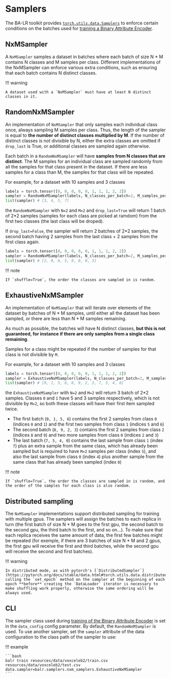 # Samplers

The BA-LR toolkit provides [`torch.utils.data.Samplers`](https://pytorch.org/docs/stable/data.html#torch.utils.data.Sampler) to enforce certain conditions on the batches used for [training a Binary Attribute Encoder](./trainer.md).

## NxMSampler

A `NxMSampler` samples a dataset in batches where each batch of size N * M contains N classes and M samples per class. Different implementations of the NxMSampler can enforce various extra conditions, such as ensuring that each batch contains N distinct classes.

!!! warning

    A dataset used with a `NxMSampler` must have at least N distinct classes in it.

## RandomNxMSampler

An implementation of `NxMSampler` that only samples each individual class once, always sampling M samples per class. Thus, the length of the sampler is equal to **the number of distinct classes multiplied by M**. If the number of distinct classes is not divisible by N, either the extra classes are omitted if `drop_last` is True, or additional classes are sampled again otherwise.

Each batch in a `RandomNxMSampler` will have **samples from N classes that are distinct**. The M samples for an individual class are sampled randomly from all the samples for that class present in the dataset. If there are less samples for a class than M, the samples for that class will be repeated.

For example, for a dataset with 10 samples and 3 classes

```python
labels = torch.tensor([0, 0, 0, 0, 0, 1, 1, 1, 2, 2])
sampler = RandomNxMSampler(labels, N_classes_per_batch=2, M_samples_per_class=2, shuffle=False, drop_last=True)
list(sampler) # [3, 4, 5, 7]
```

the `RandomNxMSampler` with `N=2` and `M=2` and `drop_last=True` will return 1 batch of 2*2 samples (samples for each class are picked at ramdom) from the first two classes (the last class will be droped).

If `drop_last=False`, the sampler will return 2 batches of 2*2 samples, the second batch having 2 samples from the last class + 2 samples from the first class again.

```python
labels = torch.tensor([0, 0, 0, 0, 0, 1, 1, 1, 2, 2])
sampler = RandomNxMSampler(labels, N_classes_per_batch=2, M_samples_per_class=2, shuffle=False, drop_last=False)
list(sampler) # [2, 0, 6, 5, 9, 8, 0, 3]
```

!!! note

    If `shuffle=True`, the order the classes are sampled in is random.

## ExhaustiveNxMSampler

An implementation of `NxMSampler` that will iterate over elements of the dataset by batches of N * M samples, until either all the dataset has been sampled, or there are less than N * M samples remaining.

As much as possible, the batches will have N distinct classes, **but this is not guaranteed, for instance if there are only samples from a single class remaining**.

Samples for a class might be repeated if the number of samples for that class is not divisible by `M`.

For example, for a dataset with 10 samples and 3 classes

```python
labels = torch.tensor([0, 0, 0, 0, 0, 1, 1, 1, 2, 2])
sampler = ExhaustiveNxMSampler(labels, N_classes_per_batch=2, M_samples_per_class=2, shuffle=False)
list(sampler) # [0, 1, 5, 6, 8, 9, 2, 3, 7, 5, 4, 0]
```

the `ExhaustiveNxMSampler` with `N=2` and `M=2` will return 3 batch of 2*2 samples. Classes `0` and `1` have 5 and 3 samples respectively, which is not divisible by `M=2`, so both these classes will have their first item sampled twice.

* The first batch (`0, 1, 5, 6`) contains the first 2 samples from class `0` (indices `0` and `1`) and the first two samples from class `1` (indices `5` and `6`)
* The second batch (`8, 9, 2, 3`) contains the first 2 samples from class `2` (indices `8` and `9`) and two more samples from class `0` (indices `2` and `3`)
* The last batch (`7, 5, 4, 0`) contains the last sample from class `1` (index `7`) plus an extra sample from the same class, which has already been sampled but is required to have `M=2` samples per class (index `5`), and also the last sample from class `0` (index `4`) plus another sample from the same class that has already been sampled (index `0`)

!!! note

    If `shuffle=True`, the order the classes are sampled in is random, and the order of the samples for each class is also random.


## Distributed sampling

The `NxMSampler` implementations support distributed sampling for training with multiple gpus. The samplers will assign the batches to each replica in turn (the first batch of size N * M goes to the first gpu, the second batch to the second gpu, the third batch to the first, and so on...). To make sure that each replica receives the same amount of data, the first few batches might be repeated (for exemple, if there are 3 batches of size N * M and 2 gpus, the first gpu will receive the first and third batches, while the second gpu will receive the second and first batches).

!!! warning

    In distributed mode, as with pytorch's [`DistributedSampler`](https://pytorch.org/docs/stable/data.html#torch.utils.data.distributed.DistributedSampler), calling the `set_epoch` method on the sampler at the beginning of each epoch **before** creating the `DataLoader` iterator is necessary to make shuffling work properly, otherwise the same ordering will be always used.

## CLI

The sampler class used during [training of the Binary Attribute Encoder](./trainer.md) is set in the `data_config` config parameter. By default, the `RandomNxMSampler` is used. To use another sampler, set the `sampler` attribute of the data configuration to the class path of the sampler to use:

!!! example

    ```bash
    balr train resources/data/voxceleb2/train.csv resources/data/voxceleb2/test.csv data.sampler=balr.samplers.nxm_samplers.ExhaustiveNxMSampler
    ```

